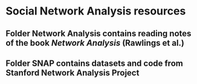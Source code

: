 # Social Network Analysis resources
## Folder Network Analysis contains reading notes of the book *Network Analysis* (Rawlings et al.) 
## Folder SNAP contains datasets and code from Stanford Network Analysis Project